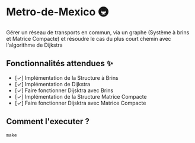 # Metro-de-Mexico 🚇

Gérer un réseau de transports en commun, via un graphe (Système à brins et Matrice Compacte) et résoudre le cas du plus court chemin avec l'algorithme de Dijkstra

## Fonctionnalités attendues ✨

-   [✓] Implémentation de la Structure à Brins
-   [✓] Implémentation de Dijkstra
-   [✓] Faire fonctionner Dijsktra avec Brins
-   [✓] Implémentation de la Structure Matrice Compacte
-   [✓] Faire fonctionner Dijsktra avec Matrice Compacte

## Comment l'executer ?

```
make
```
